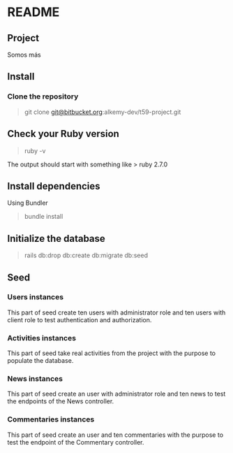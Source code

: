 # README

## Project

Somos más

## Install

### Clone the repository

> git clone git@bitbucket.org:alkemy-dev/t59-project.git

## Check your Ruby version

> ruby -v

The output should start with something like > ruby 2.7.0

## Install dependencies

Using Bundler

> bundle install

## Initialize the database

> rails db:drop db:create db:migrate db:seed

## Seed

### Users instances

This part of seed create ten users with administrator role and ten users with client role to 
test authentication and authorization.

### Activities instances

This part of seed take real activities from the project with the purpose to populate the database.

### News instances 

This part of seed create an user with administrator role and ten news to test the endpoints of the News
controller.

### Commentaries instances

This part of seed create an user and ten commentaries with the purpose to test the endpoint of the Commentary controller.
